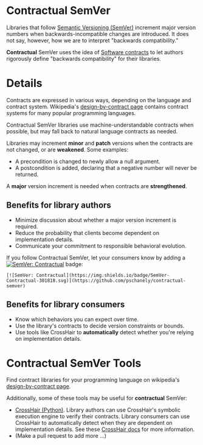 # Contractual SemVer

Libraries that follow
[Semantic Versioning (SemVer)](https://semver.org/)
increment major version numbers when backwards-incompatible changes are
introduced.
It does not say, however, how we are to interpret "backwards compatibility."

**Contractual** SemVer uses the idea of
[Software contracts](https://en.wikipedia.org/wiki/Design_by_contract)
to let authors rigorously define "backwards compatibility" for their
libraries.


# Details

Contracts are expressed in various ways, depending on the language and contract
system.
Wikipedia's
[design-by-contract page](https://en.wikipedia.org/wiki/Design_by_contract#Language_support)
contains contract systems for many popular programming languages.

Contractual SemVer libraries use machine-understandable contracts when possible,
but may fall back to natural language contracts as needed.

Libraries may increment **minor** and **patch** versions when the contracts
are not changed, or are **weakened**. Some examples:

* A precondition is changed to newly allow a null argument.
* A postcondition is added, declaring that a negative number will never be returned.

A **major** version increment is needed when contracts are **strengthened**.




## Benefits for library authors

* Minimize discussion about whether a major version increment is required.
* Reduce the probability that clients become dependent on implementation details.
* Communicate your commitment to responsible behavioral evolution.

If you follow Contractual SemVer, let your consumers know by adding a
[![SemVer: Contractual](https://img.shields.io/badge/SemVer-Contractual-301818.svg)](https://github.com/pschanely/contractual-semver)
badge:
```
[![SemVer: Contractual](https://img.shields.io/badge/SemVer-Contractual-301818.svg)](https://github.com/pschanely/contractual-semver)
```


## Benefits for library consumers

* Know which behaviors you can expect over time.
* Use the library's contracts to decide version constraints or bounds.
* Use tools like CrossHair to **automatically** detect whether you're relying on implementation details.



# Contractual SemVer Tools

Find contract libraries for your programming language on wikipedia's
[design-by-contract page](https://en.wikipedia.org/wiki/Design_by_contract#Language_support).

Additionally, some of these tools may be useful for **contractual** SemVer:

* [CrossHair (Python)](https://github.com/pschanely/CrossHair).
  Library authors can use CrossHair's symbolic execution engine to verify their contracts.
  Library consumers can use CrossHair to automatically detect when they are dependent on implementation details.
  See these [CrossHair docs](https://crosshair.readthedocs.io/en/latest/case_studies.html#contractual-semver) for more information.
* (Make a pull request to add more ...)

